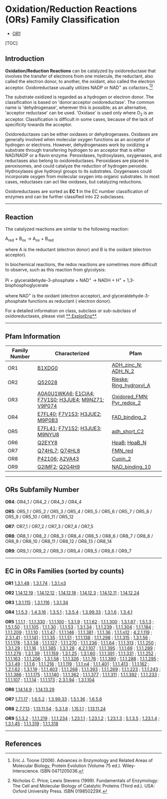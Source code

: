 # Oxidation/Reduction Reactions (ORs) Family Classification

<ul id="myTab" class="nav nav-tabs">
  <li class="active">
    <a href="#tab1" data-toggle="tab">OR1</a>
  </li>
</ul>
<div id="myTabContent" class="tab-content" markdown="1">
  <div class="tab-pane fade in active" id="tab1" markdown="1">


[TOC]

## Introduction

**Oxidation/Reduction Reactions** can be catalyzed by oxidoreductase that involves the transfer of electrons from one
molecule, the reductant, also called the electron donor, to another, the oxidant, also called the electron acceptor.
Oxidoreductase usually utilizes NADP or NAD<sup>+</sup> as cofactors.[^1][^2]

The substrate oxidized is regarded as a hydrogen or electron donor. The classification is based on 'donor:acceptor
oxidoreductase'. The common name is 'dehydrogenase', wherever this is possible; as an alternative, 'acceptor reductase'
can be used. 'Oxidase' is used only where O<sub>2</sub> is an acceptor. Classification is difficult in some cases,
because of the lack of specificity towards the acceptor.

Oxidoreductases can be either oxidases or dehydrogenases. Oxidases are generally involved when molecular oxygen
functions as an acceptor of hydrogen or electrons. However, dehydrogenases work by oxidizing a substrate through
transferring hydrogen to an acceptor that is either NAD/NADP or a flavin enzyme. Peroxidases, hydroxylases, oxygenases,
and reductases also belong to oxidoreductases. Peroxidases are placed in peroxisomes, and could catalyze the reduction
of hydrogen peroxide. Hydroxylases give hydroxyl groups to its substrates. Oxygenases could incorporate oxygen from
molecular oxygen into organic substrates. In most cases, reductases can act like oxidases, but catalyzing reductions.

Oxidoreductases are sorted as **EC 1** in the EC number classification of enzymes and can be further classified into 22
subclasses.

---

## Reaction

The catalyzed reactions are similar to the following reaction:

A<sub>red</sub> + B<sub>ox</sub> &rarr; A<sub>ox</sub> + B<sub>red</sub>

where A is the reductant (electron donor) and B is the oxidant (electron acceptor).

In biochemical reactions, the redox reactions are sometimes more difficult to observe, such as this reaction from
glycolysis:

Pi + glyceraldehyde-3-phosphate + NAD<sup>+</sup> &rarr; NADH + H<sup>+</sup> + 1,3-bisphosphoglycerate

where NAD<sup>+</sup> is the oxidant (electron acceptor), and glyceraldehyde-3-phosphate functions as reductant (
electron donor).

For a detailed information on class, subclass or sub-subclass of oxidoreductases, please visit [**
ExplorEnz**](https://www.enzyme-database.org/class.php).

---

## Pfam Information

| Family Number | Characterized                                                | Pfam                                                         |
| ------------- | ------------------------------------------------------------ | ------------------------------------------------------------ |
| OR1           | [B1XDG0](https://www.uniprot.org/uniprot/B1XDG0)             | [ADH_zinc_N](https://pfam.xfam.org/family/ADH_zinc_N); [ADH_N_2](https://pfam.xfam.org/family/ADH_N_2) |
| OR2           | [Q52028](https://www.uniprot.org/uniprot/Q52028)             | [Rieske](https://pfam.xfam.org/family/Rieske); [Ring_hydroxyl_A](https://pfam.xfam.org/family/Ring_hydroxyl_A) |
| OR3           | [A0A0U1WKA6](https://www.uniprot.org/uniprot/A0A0U1WKA6); [E1CIA4](https://www.uniprot.org/uniprot/E1CIA4); [F7V1S0](https://www.uniprot.org/uniprot/F7V1S0); [H3JUE4](https://www.uniprot.org/uniprot/H3JUE4); [M9NZ71](https://www.uniprot.org/uniprot/M9NZ71); [V9P074](https://www.uniprot.org/uniprot/V9P074) | [Oxidored_FMN](https://pfam.xfam.org/family/Oxidored_FMN); [Pyr_redox_2](https://pfam.xfam.org/family/Pyr_redox_2) |
| OR4           | [E7FL40](https://www.uniprot.org/uniprot/E7FL40); [F7V1S3](https://www.uniprot.org/uniprot/F7V1S3); [H3JUE2](https://www.uniprot.org/uniprot/H3JUE2); [M9P0B3](https://www.uniprot.org/uniprot/M9P0B3) | [FAD_binding_2](https://pfam.xfam.org/family/FAD_binding_2)  |
| OR5           | [E7FL41](https://www.uniprot.org/uniprot/E7FL41); [F7V1S2](https://www.uniprot.org/uniprot/F7V1S2); [H3JUE3](https://www.uniprot.org/uniprot/H3JUE3); [M9NYU8](https://www.uniprot.org/uniprot/M9NYU8) | [adh_short_C2](https://pfam.xfam.org/family/adh_short_C2)    |
| OR6           | [Q2EYY8](https://www.uniprot.org/uniprot/Q2EYY8)             | [HpaB](https://pfam.xfam.org/family/HpaB); [HpaB_N](https://pfam.xfam.org/family/HpaB_N) |
| OR7           | [Q74HL7](https://www.uniprot.org/uniprot/Q74HL7); [Q74HL8](https://www.uniprot.org/uniprot/Q74HL8) | [FMN_red](https://pfam.xfam.org/family/FMN_red)              |
| OR8           | [P42106](https://www.uniprot.org/uniprot/P42106); [A2VA43](https://www.uniprot.org/uniprot/A2VA43) | [Cupin_2](https://pfam.xfam.org/family/Cupin_2)              |
| OR9           | [G2IMF2](https://www.uniprot.org/uniprot/G2IMF2); [Q2G4H9](https://www.uniprot.org/uniprot/Q2G4H9) | [NAD_binding_10](https://pfam.xfam.org/family/NAD_binding_10) |

---

## ORs Subfamily Number

**OR4**: OR4_1 / OR4_2 / OR4_3 / OR4_4

**OR5**: OR5_1 / OR5_2 / OR5_3 / OR5_4 / OR5_5 / OR5_6 / OR5_7 / OR5_8 / OR5_9 / OR5_10 / OR5_11 / OR5_12

**OR7**: OR7_1 / OR7_2 / OR7_3 / OR7_4 / OR7_5

**OR8**: OR8_1 / OR8_2 / OR8_3 / OR8_4 / OR8_5 / OR8_6 / OR8_7 / OR8_8 / OR8_9 / OR8_10 / OR8_11 / OR8_12 / OR8_13 /
OR8_14

**OR9**: OR9_1 / OR9_2 / OR9_3 / OR9_4 / OR9_5 / OR9_6 / OR9_7

---

## EC in ORs Families (sorted by counts)

**OR1**
[1.3.1.48](https://www.brenda-enzymes.org/enzyme.php?ecno=1.3.1.48)
; [1.3.1.74](https://www.brenda-enzymes.org/enzyme.php?ecno=1.3.1.74)
; [1.3.1.n3](https://www.brenda-enzymes.org/enzyme.php?ecno=1.3.1.n3)

**OR2**
[1.14.12.19](https://www.brenda-enzymes.org/enzyme.php?ecno=1.14.12.19)
; [1.14.12.12](https://www.brenda-enzymes.org/enzyme.php?ecno=1.14.12.12)
; [1.14.12.18](https://www.brenda-enzymes.org/enzyme.php?ecno=1.14.12.18)
; [1.14.12.3](https://www.brenda-enzymes.org/enzyme.php?ecno=1.14.12.3)
; [1.14.12.11](https://www.brenda-enzymes.org/enzyme.php?ecno=1.14.12.11)
; [1.14.12.24](https://www.brenda-enzymes.org/enzyme.php?ecno=1.14.12.24)

**OR3**
[1.3.1.115](https://www.brenda-enzymes.org/enzyme.php?ecno=1.3.1.115)
; [1.3.1.116](https://www.brenda-enzymes.org/enzyme.php?ecno=1.3.1.116)
; [1.3.1.34](https://www.brenda-enzymes.org/enzyme.php?ecno=1.3.1.34)

**OR4**
[1.1.5.3](https://www.brenda-enzymes.org/enzyme.php?ecno=1.1.5.3)
; [1.4.3.16](https://www.brenda-enzymes.org/enzyme.php?ecno=1.4.3.16)
; [1.3.5.1](https://www.brenda-enzymes.org/enzyme.php?ecno=1.3.5.1)
; [1.3.5.4](https://www.brenda-enzymes.org/enzyme.php?ecno=1.3.5.4)
; [1.3.99.33](https://www.brenda-enzymes.org/enzyme.php?ecno=1.3.99.33)
; [1.3.1.6](https://www.brenda-enzymes.org/enzyme.php?ecno=1.3.1.6)
; [1.3.4.1](https://www.brenda-enzymes.org/enzyme.php?ecno=1.3.4.1)

**OR5**
[1.1.1.1](https://www.brenda-enzymes.org/enzyme.php?ecno=1.1.1.1)
; [1.1.1.330](https://www.brenda-enzymes.org/enzyme.php?ecno=1.1.1.330)
; [1.1.1.100](https://www.brenda-enzymes.org/enzyme.php?ecno=1.1.1.100)
; [1.3.1.9](https://www.brenda-enzymes.org/enzyme.php?ecno=1.3.1.9)
; [1.1.1.62](https://www.brenda-enzymes.org/enzyme.php?ecno=1.1.1.62)
; [1.1.1.300](https://www.brenda-enzymes.org/enzyme.php?ecno=1.1.1.300)
; [1.3.1.87](https://www.brenda-enzymes.org/enzyme.php?ecno=1.3.1.87)
; [1.5.1.3](https://www.brenda-enzymes.org/enzyme.php?ecno=1.5.1.3)
; [1.5.1.50](https://www.brenda-enzymes.org/enzyme.php?ecno=1.5.1.50)
; [1.1.1.105](https://www.brenda-enzymes.org/enzyme.php?ecno=1.1.1.105)
; [1.1.1.30](https://www.brenda-enzymes.org/enzyme.php?ecno=1.1.1.30)
; [1.1.1.53](https://www.brenda-enzymes.org/enzyme.php?ecno=1.1.1.53)
; [1.3.1.34](https://www.brenda-enzymes.org/enzyme.php?ecno=1.3.1.34)
; [1.1.1.239](https://www.brenda-enzymes.org/enzyme.php?ecno=1.1.1.239)
; [1.1.1.304](https://www.brenda-enzymes.org/enzyme.php?ecno=1.1.1.304)
; [1.1.1.184](https://www.brenda-enzymes.org/enzyme.php?ecno=1.1.1.184)
; [1.1.1.209](https://www.brenda-enzymes.org/enzyme.php?ecno=1.1.1.209)
; [1.1.1.10](https://www.brenda-enzymes.org/enzyme.php?ecno=1.1.1.10)
; [1.1.1.47](https://www.brenda-enzymes.org/enzyme.php?ecno=1.1.1.47)
; [1.1.1.146](https://www.brenda-enzymes.org/enzyme.php?ecno=1.1.1.146)
; [1.1.1.381](https://www.brenda-enzymes.org/enzyme.php?ecno=1.1.1.381)
; [1.1.1.36](https://www.brenda-enzymes.org/enzyme.php?ecno=1.1.1.36)
; [1.1.1.n12](https://www.brenda-enzymes.org/enzyme.php?ecno=1.1.1.n12)
; [4.2.1.119](https://www.brenda-enzymes.org/enzyme.php?ecno=4.2.1.119)
; [2.3.1.41](https://www.brenda-enzymes.org/enzyme.php?ecno=2.3.1.41)
; [1.1.1.141](https://www.brenda-enzymes.org/enzyme.php?ecno=1.1.1.141)
; [1.1.1.35](https://www.brenda-enzymes.org/enzyme.php?ecno=1.1.1.35)
; [1.1.1.51](https://www.brenda-enzymes.org/enzyme.php?ecno=1.1.1.51)
; [1.1.1.138](https://www.brenda-enzymes.org/enzyme.php?ecno=1.1.1.138)
; [1.1.1.298](https://www.brenda-enzymes.org/enzyme.php?ecno=1.1.1.298)
; [1.1.1.315](https://www.brenda-enzymes.org/enzyme.php?ecno=1.1.1.315)
; [1.3.1.56](https://www.brenda-enzymes.org/enzyme.php?ecno=1.3.1.56)
; [1.1.1.178](https://www.brenda-enzymes.org/enzyme.php?ecno=1.1.1.178)
; [1.3.1.38](https://www.brenda-enzymes.org/enzyme.php?ecno=1.3.1.38)
; [1.1.1.127](https://www.brenda-enzymes.org/enzyme.php?ecno=1.1.1.127)
; [1.1.1.270](https://www.brenda-enzymes.org/enzyme.php?ecno=1.1.1.270)
; [1.1.1.236](https://www.brenda-enzymes.org/enzyme.php?ecno=1.1.1.236)
; [1.1.1.64](https://www.brenda-enzymes.org/enzyme.php?ecno=1.1.1.64)
; [1.1.1.313](https://www.brenda-enzymes.org/enzyme.php?ecno=1.1.1.313)
; [1.1.1.250](https://www.brenda-enzymes.org/enzyme.php?ecno=1.1.1.250)
; [1.3.1.29](https://www.brenda-enzymes.org/enzyme.php?ecno=1.3.1.29)
; [1.1.1.16](https://www.brenda-enzymes.org/enzyme.php?ecno=1.1.1.16)
; [1.1.1.385](https://www.brenda-enzymes.org/enzyme.php?ecno=1.1.1.385)
; [1.3.1.28](https://www.brenda-enzymes.org/enzyme.php?ecno=1.3.1.28)
; [4.2.1.107](https://www.brenda-enzymes.org/enzyme.php?ecno=4.2.1.107)
; [1.1.1.395](https://www.brenda-enzymes.org/enzyme.php?ecno=1.1.1.395)
; [1.1.1.69](https://www.brenda-enzymes.org/enzyme.php?ecno=1.1.1.69)
; [1.1.1.289](https://www.brenda-enzymes.org/enzyme.php?ecno=1.1.1.289)
; [1.1.1.276](https://www.brenda-enzymes.org/enzyme.php?ecno=1.1.1.276)
; [1.3.1.39](https://www.brenda-enzymes.org/enzyme.php?ecno=1.3.1.39)
; [1.1.1.159](https://www.brenda-enzymes.org/enzyme.php?ecno=1.1.1.159)
; [1.3.1.25](https://www.brenda-enzymes.org/enzyme.php?ecno=1.3.1.25)
; [1.3.1.60](https://www.brenda-enzymes.org/enzyme.php?ecno=1.3.1.60)
; [1.1.1.391](https://www.brenda-enzymes.org/enzyme.php?ecno=1.1.1.391)
; [1.1.1.331](https://www.brenda-enzymes.org/enzyme.php?ecno=1.1.1.331)
; [1.1.1.252](https://www.brenda-enzymes.org/enzyme.php?ecno=1.1.1.252)
; [1.1.1.163](https://www.brenda-enzymes.org/enzyme.php?ecno=1.1.1.163)
; [1.1.1.206](https://www.brenda-enzymes.org/enzyme.php?ecno=1.1.1.206)
; [1.3.1.58](https://www.brenda-enzymes.org/enzyme.php?ecno=1.3.1.58)
; [1.1.1.326](https://www.brenda-enzymes.org/enzyme.php?ecno=1.1.1.326)
; [1.1.1.76](https://www.brenda-enzymes.org/enzyme.php?ecno=1.1.1.76)
; [1.1.1.390](https://www.brenda-enzymes.org/enzyme.php?ecno=1.1.1.390)
; [1.1.1.288](https://www.brenda-enzymes.org/enzyme.php?ecno=1.1.1.288)
; [1.1.1.295](https://www.brenda-enzymes.org/enzyme.php?ecno=1.1.1.295)
; [1.3.1.49](https://www.brenda-enzymes.org/enzyme.php?ecno=1.3.1.49)
; [1.1.1.6](https://www.brenda-enzymes.org/enzyme.php?ecno=1.1.1.6)
; [1.1.1.216](https://www.brenda-enzymes.org/enzyme.php?ecno=1.1.1.216)
; [1.1.1.119](https://www.brenda-enzymes.org/enzyme.php?ecno=1.1.1.119)
; [1.1.1.n4](https://www.brenda-enzymes.org/enzyme.php?ecno=1.1.1.n4)
; [1.1.1.401](https://www.brenda-enzymes.org/enzyme.php?ecno=1.1.1.401)
; [1.1.1.413](https://www.brenda-enzymes.org/enzyme.php?ecno=1.1.1.413)
; [1.1.1.162](https://www.brenda-enzymes.org/enzyme.php?ecno=1.1.1.162)
; [1.2.1.62](https://www.brenda-enzymes.org/enzyme.php?ecno=1.2.1.62)
; [1.3.1.19](https://www.brenda-enzymes.org/enzyme.php?ecno=1.3.1.19)
; [1.1.1.403](https://www.brenda-enzymes.org/enzyme.php?ecno=1.1.1.403)
; [1.1.1.268](https://www.brenda-enzymes.org/enzyme.php?ecno=1.1.1.268)
; [1.1.1.393](https://www.brenda-enzymes.org/enzyme.php?ecno=1.1.1.393)
; [1.1.1.269](https://www.brenda-enzymes.org/enzyme.php?ecno=1.1.1.269)
; [1.1.1.223](https://www.brenda-enzymes.org/enzyme.php?ecno=1.1.1.223)
; [1.1.1.243](https://www.brenda-enzymes.org/enzyme.php?ecno=1.1.1.243)
; [1.1.1.386](https://www.brenda-enzymes.org/enzyme.php?ecno=1.1.1.386)
; [1.1.1.175](https://www.brenda-enzymes.org/enzyme.php?ecno=1.1.1.175)
; [1.1.1.140](https://www.brenda-enzymes.org/enzyme.php?ecno=1.1.1.140)
; [1.1.1.362](https://www.brenda-enzymes.org/enzyme.php?ecno=1.1.1.362)
; [1.1.1.377](https://www.brenda-enzymes.org/enzyme.php?ecno=1.1.1.377)
; [1.1.1.311](https://www.brenda-enzymes.org/enzyme.php?ecno=1.1.1.311)
; [1.1.1.392](https://www.brenda-enzymes.org/enzyme.php?ecno=1.1.1.392)
; [1.1.1.233](https://www.brenda-enzymes.org/enzyme.php?ecno=1.1.1.233)
; [1.1.1.107](https://www.brenda-enzymes.org/enzyme.php?ecno=1.1.1.107)
; [1.1.1.14](https://www.brenda-enzymes.org/enzyme.php?ecno=1.1.1.14)
; [1.1.1.173](https://www.brenda-enzymes.org/enzyme.php?ecno=1.1.1.173)
; [2.3.1.94](https://www.brenda-enzymes.org/enzyme.php?ecno=2.3.1.94)
; [1.3.1.104](https://www.brenda-enzymes.org/enzyme.php?ecno=1.3.1.104)

**OR6**
[1.14.14.9](https://www.brenda-enzymes.org/enzyme.php?ecno=1.14.14.9)
; [1.14.13.29](https://www.brenda-enzymes.org/enzyme.php?ecno=1.14.13.29)

**OR7**
[1.7.1.17](https://www.brenda-enzymes.org/enzyme.php?ecno=1.7.1.17)
; [1.6.5.2](https://www.brenda-enzymes.org/enzyme.php?ecno=1.6.5.2)
; [1.3.99.33](https://www.brenda-enzymes.org/enzyme.php?ecno=1.3.99.33)
; [1.5.1.36](https://www.brenda-enzymes.org/enzyme.php?ecno=1.5.1.36)
; [1.6.5.6](https://www.brenda-enzymes.org/enzyme.php?ecno=1.6.5.6)

**OR8**
[2.7.7.13](https://www.brenda-enzymes.org/enzyme.php?ecno=2.7.7.13)
; [1.13.11.54](https://www.brenda-enzymes.org/enzyme.php?ecno=1.13.11.54)
; [5.3.1.8](https://www.brenda-enzymes.org/enzyme.php?ecno=5.3.1.8)
; [1.15.1.1](https://www.brenda-enzymes.org/enzyme.php?ecno=1.15.1.1)
; [1.13.11.24](https://www.brenda-enzymes.org/enzyme.php?ecno=1.13.11.24)

**OR9**
[5.1.3.2](https://www.brenda-enzymes.org/enzyme.php?ecno=5.1.3.2)
; [1.1.1.219](https://www.brenda-enzymes.org/enzyme.php?ecno=1.1.1.219)
; [1.1.1.234](https://www.brenda-enzymes.org/enzyme.php?ecno=1.1.1.234)
; [1.23.1.1](https://www.brenda-enzymes.org/enzyme.php?ecno=1.23.1.1)
; [1.23.1.2](https://www.brenda-enzymes.org/enzyme.php?ecno=1.23.1.2)
; [1.23.1.3](https://www.brenda-enzymes.org/enzyme.php?ecno=1.23.1.3)
; [5.1.3.5](https://www.brenda-enzymes.org/enzyme.php?ecno=5.1.3.5)
; [1.23.1.4](https://www.brenda-enzymes.org/enzyme.php?ecno=1.23.1.4)
; [1.3.1.45](https://www.brenda-enzymes.org/enzyme.php?ecno=1.3.1.45)
; [1.1.1.319](https://www.brenda-enzymes.org/enzyme.php?ecno=1.1.1.319)
; [1.1.1.318](https://www.brenda-enzymes.org/enzyme.php?ecno=1.1.1.318)

---

## References

[^1]:Eric J. Toone (2006). Advances in Enzymology and Related Areas of Molecular Biology, Protein Evolution (Volume 75
ed.). Wiley-Interscience. ISBN 0471205036.
[^2]:Nicholas C. Price; Lewis Stevens (1999). Fundamentals of Enzymology: The Cell and Molecular Biology of Catalytic
Proteins (Third ed.). USA: Oxford University Press. ISBN 019850229X.


  </div>
</div>